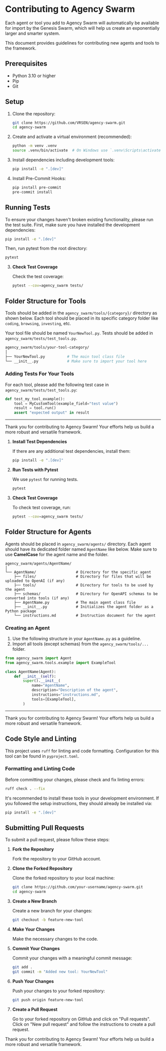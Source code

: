 # Contributing to Agency Swarm
Each agent or tool you add to Agency Swarm will automatically be available for import by the Genesis Swarm, which will help us create an exponentially larger and smarter system.

This document provides guidelines for contributing new agents and tools to the framework.

## Prerequisites

- Python 3.10 or higher
- Pip
- Git

## Setup

1. Clone the repository:
   ```bash
   git clone https://github.com/VRSEN/agency-swarm.git
   cd agency-swarm
   ```
2. Create and activate a virtual environment (recommended):
   ```bash
   python -m venv .venv
   source .venv/bin/activate  # On Windows use `.venv\Scripts\activate`
   ```
3. Install dependencies including development tools:
   ```bash
   pip install -e ".[dev]"
   ```

4. Install Pre-Commit Hooks:
   ```bash
   pip install pre-commit
   pre-commit install
   ```

## Running Tests

To ensure your changes haven't broken existing functionality, please run the test suite. First, make sure you have installed the development dependencies:

```bash
pip install -e ".[dev]"
```

Then, run pytest from the root directory:

```bash
pytest
```

3. **Check Test Coverage**

   Check the test coverage:

   ```bash
   pytest --cov=agency_swarm tests/
   ```

## Folder Structure for Tools

Tools should be added in the `agency_swarm/tools/{category}/` directory as shown below. Each tool should be placed in its specific category folder like `coding`, `browsing`, `investing`, etc.

Your tool file should be named `YourNewTool.py`. Tests should be added in `agency_swarm/tests/test_tools.py`.

```bash
agency_swarm/tools/your-tool-category/
│
├── YourNewTool.py          # The main tool class file
└── __init__.py             # Make sure to import your tool here
```

### Adding Tests For Your Tools

For each tool, please add the following test case in `agency_swarm/tests/test_tools.py`:

```python
def test_my_tool_example():
    tool = MyCustomTool(example_field="test value")
    result = tool.run()
    assert "expected output" in result
```

---

Thank you for contributing to Agency Swarm! Your efforts help us build a more robust and versatile framework.

1. **Install Test Dependencies**

   If there are any additional test dependencies, install them:

   ```bash
   pip install -e ".[dev]"
   ```

2. **Run Tests with Pytest**

   We use `pytest` for running tests.

   ```bash
   pytest
   ```

3. **Check Test Coverage**

   To check test coverage, run:

   ```bash
   pytest --cov=agency_swarm tests/
   ```

## Folder Structure for Agents

Agents should be placed in `agency_swarm/agents/` directory. Each agent should have its dedicated folder named `AgentName` like below. Make sure to use **CamelCase** for the agent name and the folder.

```
agency_swarm/agents/AgentName/
│
└── AgentName/                  # Directory for the specific agent
    ├── files/                  # Directory for files that will be uploaded to OpenAI (if any)
    ├── tools/                  # Directory for tools to be used by the agent
    ├── schemas/                # Directory for OpenAPI schemas to be converted into tools (if any)
    ├── AgentName.py            # The main agent class file
    ├── __init__.py             # Initializes the agent folder as a Python package
    └── instructions.md         # Instruction document for the agent
```

### Creating an Agent

1. Use the following structure in your `AgentName.py` as a guideline.
2. Import all tools (except schemas) from the `agency_swarm/tools/...` folder.

```python
from agency_swarm import Agent
from agency_swarm.tools.example import ExampleTool

class AgentName(Agent):
    def __init__(self):
        super().__init__(
            name="AgentName",
            description="Description of the agent",
            instructions="instructions.md",
            tools=[ExampleTool],
        )
```

---

Thank you for contributing to Agency Swarm! Your efforts help us build a more robust and versatile framework.

## Code Style and Linting

This project uses `ruff` for linting and code formatting. Configuration for this tool can be found in `pyproject.toml`.

### Formatting and Linting Code

Before committing your changes, please check and fix linting errors:

```bash
ruff check . --fix
```

It's recommended to install these tools in your development environment. If you followed the setup instructions, they should already be installed via:

```bash
pip install -e ".[dev]"
```

## Submitting Pull Requests

To submit a pull request, please follow these steps:

1. **Fork the Repository**

   Fork the repository to your GitHub account.

2. **Clone the Forked Repository**

   Clone the forked repository to your local machine:

   ```bash
   git clone https://github.com/your-username/agency-swarm.git
   cd agency-swarm
   ```

3. **Create a New Branch**

   Create a new branch for your changes:

   ```bash
   git checkout -b feature-new-tool
   ```

4. **Make Your Changes**

   Make the necessary changes to the code.

5. **Commit Your Changes**

   Commit your changes with a meaningful commit message:

   ```bash
   git add .
   git commit -m "Added new tool: YourNewTool"
   ```

6. **Push Your Changes**

   Push your changes to your forked repository:

   ```bash
   git push origin feature-new-tool
   ```

7. **Create a Pull Request**

   Go to your forked repository on GitHub and click on "Pull requests". Click on "New pull request" and follow the instructions to create a pull request.

Thank you for contributing to Agency Swarm! Your efforts help us build a more robust and versatile framework.
